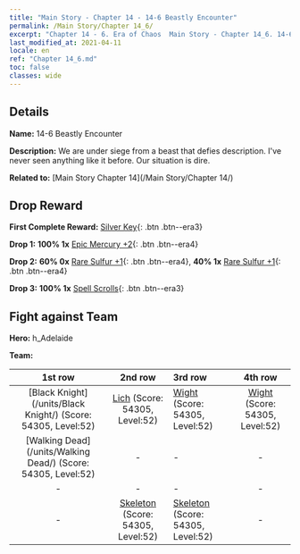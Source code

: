 ```yaml
---
title: "Main Story - Chapter 14 - 14-6 Beastly Encounter"
permalink: /Main Story/Chapter 14_6/
excerpt: "Chapter 14 - 6. Era of Chaos  Main Story - Chapter 14_6. 14-6 Beastly Encounter"
last_modified_at: 2021-04-11
locale: en
ref: "Chapter 14_6.md"
toc: false
classes: wide
---
```


## Details

 **Name:** 14-6 Beastly Encounter

 **Description:** We are under siege from a beast that defies description. I've never seen anything like it before. Our situation is dire.

 **Related to:** [Main Story Chapter 14](/Main Story/Chapter 14/)

## Drop Reward

 **First Complete Reward:** [Silver Key](/Items/con_693/){: .btn .btn--era3}

 **Drop 1:** **100% 1x** [Epic Mercury +2](/Items/mat_49/){: .btn .btn--era4}

 **Drop 2:** **60% 0x** [Rare Sulfur +1](/Items/mat_43/){: .btn .btn--era4}, **40% 1x** [Rare Sulfur +1](/Items/mat_43/){: .btn .btn--era4}

 **Drop 3:** **100% 1x** [Spell Scrolls](/Items/con_694/){: .btn .btn--era3}


## Fight against Team
 **Hero:** h_Adelaide

 **Team:**


  | 1st row | 2nd row | 3rd row | 4th row |
  |:----:|:----:|:----|:----:|
  | [Black Knight](/units/Black Knight/) (Score: 54305, Level:52)  | [Lich](/units/Lich/) (Score: 54305, Level:52)  | [Wight](/units/Wight/) (Score: 54305, Level:52)  | [Wight](/units/Wight/) (Score: 54305, Level:52)  |
  | [Walking Dead](/units/Walking Dead/) (Score: 54305, Level:52)  | - | - | - |
  | - | - | - | - |
  | - | [Skeleton](/units/Skeleton/) (Score: 54305, Level:52)  | [Skeleton](/units/Skeleton/) (Score: 54305, Level:52)  | - |


